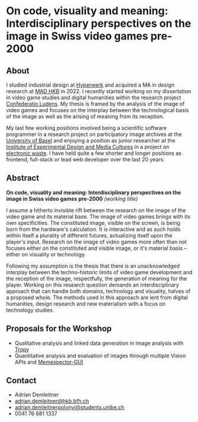 # On code, visuality and meaning: Interdisciplinary perspectives on the image in Swiss video games pre-2000
## About
I studied industrial design at [Hyperwerk](https://www.hypermagazine.ch/) and acquired a MA in design research at [MAD HKB](https://www.hkb-ma-design.ch/en/home-118.html) in 2022. I recently started working on my dissertation in video game studies and digital humanities within the research project [Confederatio Ludens](https://www.hkb-idr.ch/projekte/ch-ludens-a-swiss-history-of-digital-games-play-and-game-design-1968-2000). My thesis is framed by the analysis of the image of video games and focuses on the interplay between the technological basis of the image as well as the arising of meaning from its reception.

My last few working positions involved being a scientific software programmer in a research project on participatory image archives at the [University of Basel](https://dbis.dmi.unibas.ch/research/projects/pia/) and enjoying a position as junior researcher at the [Institute of Experimental Design and Media Cultures](https://www.ixdm.ch) in a project on [electronic waste](https://times-of-waste.ch/en/). I have held quite a few shorter and longer positions as frontend, full-stack or lead web developer over the last 20 years.

## Abstract
**On code, visuality and meaning: Interdisciplinary perspectives on the image in Swiss video games pre-2000** *(working title)*

I assume a hitherto invisible rift between the research on the image of the video game and its material base. The image of video games brings with its own specificities. The constituted image, visible on the screen, is being born from the hardware's calculation. It is interactive and as such holds within itself a plurality of different futures, actualizing itself upon the player's input. Research on the image of video games more often than not focuses either on the constituted and visible image, or it's material basis – either on visuality or technology.

Following my assumption is the thesis that there is an unacknowledged interplay between the techno-historic limits of video game development and the reception of the image, respectfully, the generation of meaning for the player. Working on this research question demands an interdisciplinary approach that can handle both domains, technology and visuality, halves of a proposed whole. The methods used in this approach are lent from digital humanities, design research and new materialism with a focus on technology studies.

## Proposals for the Workshop
- Qualitative analysis and linked data generation in image analysis with [Tropy](https://www.tropy.org/)
- Quantitative analysis and evaluation of images through multiple Vision APIs and [Memespector-GUI](https://github.com/jason-chao/memespector-gui)

## Contact
- Adrian Demleitner
- adrian.demleitner@hkb.bfh.ch
- adrian.demleitnerpolonyi@students.unibe.ch
- 0041 76 681 1337